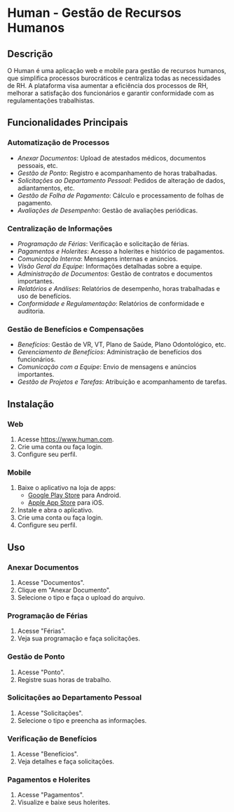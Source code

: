 # Human - Gestão de Recursos Humanos

## Descrição

O Human é uma aplicação web e mobile para gestão de recursos humanos, que simplifica processos burocráticos e centraliza todas as necessidades de RH. A plataforma visa aumentar a eficiência dos processos de RH, melhorar a satisfação dos funcionários e garantir conformidade com as regulamentações trabalhistas.

## Funcionalidades Principais

### Automatização de Processos

- *Anexar Documentos*: Upload de atestados médicos, documentos pessoais, etc.
- *Gestão de Ponto*: Registro e acompanhamento de horas trabalhadas.
- *Solicitações ao Departamento Pessoal*: Pedidos de alteração de dados, adiantamentos, etc.
- *Gestão de Folha de Pagamento*: Cálculo e processamento de folhas de pagamento.
- *Avaliações de Desempenho*: Gestão de avaliações periódicas.

### Centralização de Informações

- *Programação de Férias*: Verificação e solicitação de férias.
- *Pagamentos e Holerites*: Acesso a holerites e histórico de pagamentos.
- *Comunicação Interna*: Mensagens internas e anúncios.
- *Visão Geral da Equipe*: Informações detalhadas sobre a equipe.
- *Administração de Documentos*: Gestão de contratos e documentos importantes.
- *Relatórios e Análises*: Relatórios de desempenho, horas trabalhadas e uso de benefícios.
- *Conformidade e Regulamentação*: Relatórios de conformidade e auditoria.

### Gestão de Benefícios e Compensações

- *Benefícios*: Gestão de VR, VT, Plano de Saúde, Plano Odontológico, etc.
- *Gerenciamento de Benefícios*: Administração de benefícios dos funcionários.
- *Comunicação com a Equipe*: Envio de mensagens e anúncios importantes.
- *Gestão de Projetos e Tarefas*: Atribuição e acompanhamento de tarefas.

## Instalação

### Web

1. Acesse https://www.human.com.
2. Crie uma conta ou faça login.
3. Configure seu perfil.

### Mobile

1. Baixe o aplicativo na loja de apps:
   - [Google Play Store](https://play.google.com/store/apps/details?id=com.human) para Android.
   - [Apple App Store](https://apps.apple.com/app/human/id123456789) para iOS.
2. Instale e abra o aplicativo.
3. Crie uma conta ou faça login.
4. Configure seu perfil.

## Uso

### Anexar Documentos

1. Acesse "Documentos".
2. Clique em "Anexar Documento".
3. Selecione o tipo e faça o upload do arquivo.

### Programação de Férias

1. Acesse "Férias".
2. Veja sua programação e faça solicitações.

### Gestão de Ponto

1. Acesse "Ponto".
2. Registre suas horas de trabalho.

### Solicitações ao Departamento Pessoal

1. Acesse "Solicitações".
2. Selecione o tipo e preencha as informações.

### Verificação de Benefícios

1. Acesse "Benefícios".
2. Veja detalhes e faça solicitações.

### Pagamentos e Holerites

1. Acesse "Pagamentos".
2. Visualize e baixe seus holerites.
